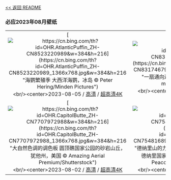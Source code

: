 [<< 返回 README](../../README.md)
### 必应2023年08月壁纸
||||
|:---:|:---:|:---:|
|[![https://cn.bing.com/th?id=OHR.AtlanticPuffin_ZH-CN8523220989&w=384&h=216](https://cn.bing.com/th?id=OHR.AtlanticPuffin_ZH-CN8523220989_1366x768.jpg&w=384&h=216 "海鹦繁殖季&#10;大西洋海鹦，冰岛&#10;© Peter Hering/Minden Pictures")](https://cn.bing.com/search?q=%e5%a4%a7%e8%a5%bf%e6%b4%8b%e6%b5%b7%e9%b9%a6&form=hpcapt&mkt=zh-cn&filters=HpDate:"20230804_1600")<br/><center>2023-08-05 / [高清](https://cn.bing.com/th?id=OHR.AtlanticPuffin_ZH-CN8523220989_1920x1200.jpg&w=1920&h=1200) / [超高清4K](https://cn.bing.com/th?id=OHR.AtlanticPuffin_ZH-CN8523220989_UHD.jpg&w=3840&h=2160)<center/>|[![https://cn.bing.com/th?id=OHR.GothicRuins_ZH-CN8317467997&w=384&h=216](https://cn.bing.com/th?id=OHR.GothicRuins_ZH-CN8317467997_1366x768.jpg&w=384&h=216 "一扇通向过去的窗&#10;廷特恩修道院，威尔士&#10;© matthibcn/Getty Images")](https://cn.bing.com/search?q=%e5%a8%81%e5%b0%94%e5%a3%ab%e5%bb%b7%e7%89%b9%e6%81%a9%e4%bf%ae%e9%81%93%e9%99%a2&form=hpcapt&mkt=zh-cn&filters=HpDate:"20230803_1600")<br/><center>2023-08-04 / [高清](https://cn.bing.com/th?id=OHR.GothicRuins_ZH-CN8317467997_1920x1200.jpg&w=1920&h=1200) / [超高清4K](https://cn.bing.com/th?id=OHR.GothicRuins_ZH-CN8317467997_UHD.jpg&w=3840&h=2160)<center/>|[![https://cn.bing.com/th?id=OHR.ZelenciSprings_ZH-CN8022746409&w=384&h=216](https://cn.bing.com/th?id=OHR.ZelenciSprings_ZH-CN8022746409_1366x768.jpg&w=384&h=216 "绿松石般的泉水&#10;泽伦西自然保护区，斯洛文尼亚&#10;© Andrey Danilovich/Getty Images")](https://cn.bing.com/search?q=%e6%96%af%e6%b4%9b%e6%96%87%e5%b0%bc%e4%ba%9a%e6%b3%bd%e4%bc%a6%e8%a5%bf%e8%87%aa%e7%84%b6%e4%bf%9d%e6%8a%a4%e5%8c%ba&form=hpcapt&mkt=zh-cn&filters=HpDate:"20230802_1600")<br/><center>2023-08-03 / [高清](https://cn.bing.com/th?id=OHR.ZelenciSprings_ZH-CN8022746409_1920x1200.jpg&w=1920&h=1200) / [超高清4K](https://cn.bing.com/th?id=OHR.ZelenciSprings_ZH-CN8022746409_UHD.jpg&w=3840&h=2160)<center/>|
|[![https://cn.bing.com/th?id=OHR.CapitolButte_ZH-CN7707972988&w=384&h=216](https://cn.bing.com/th?id=OHR.CapitolButte_ZH-CN7707972988_1366x768.jpg&w=384&h=216 "大自然色调的调色板&#10;圆顶礁国家公园的砂岩山丘，犹他州，美国&#10;© Amazing Aerial Premium/Shutterstock")](https://cn.bing.com/search?q=%e5%9c%86%e9%a1%b6%e7%a4%81%e5%9b%bd%e5%ae%b6%e5%85%ac%e5%9b%ad&form=hpcapt&mkt=zh-cn&filters=HpDate:"20230801_1600")<br/><center>2023-08-02 / [高清](https://cn.bing.com/th?id=OHR.CapitolButte_ZH-CN7707972988_1920x1200.jpg&w=1920&h=1200) / [超高清4K](https://cn.bing.com/th?id=OHR.CapitolButte_ZH-CN7707972988_UHD.jpg&w=3840&h=2160)<center/>|[![https://cn.bing.com/th?id=OHR.DenaliClimber_ZH-CN7548168932&w=384&h=216](https://cn.bing.com/th?id=OHR.DenaliClimber_ZH-CN7548168932_1366x768.jpg&w=384&h=216 "德纳里山的力量无可否认&#10;从德纳里山看福克拉山，德纳里国家公园，美国阿拉斯加州&#10;© Andrew Peacock/Tandem Stills + Motion")](https://cn.bing.com/search?q=%e5%be%b7%e7%ba%b3%e9%87%8c%e5%b1%b1&form=hpcapt&mkt=zh-cn&filters=HpDate:"20230731_1600")<br/><center>2023-08-01 / [高清](https://cn.bing.com/th?id=OHR.DenaliClimber_ZH-CN7548168932_1920x1200.jpg&w=1920&h=1200) / [超高清4K](https://cn.bing.com/th?id=OHR.DenaliClimber_ZH-CN7548168932_UHD.jpg&w=3840&h=2160)<center/>